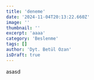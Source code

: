 ```yaml
---
title: 'deneme'
date: '2024-11-04T20:13:22.660Z'
image: ''
thumbnail: ''
excerpt: 'aaaa'
category: 'Beslenme'
tags: []
author: 'Dyt. Betül Ozan'
isDraft: true
---
```


asasd